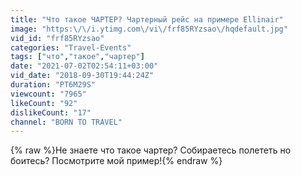 ```yaml
---
title: "Что такое ЧАРТЕР? Чартерный рейс на примере Ellinair"
image: "https:\/\/i.ytimg.com\/vi\/frf85RYzsao\/hqdefault.jpg"
vid_id: "frf85RYzsao"
categories: "Travel-Events"
tags: ["что","такое","чартер"]
date: "2021-07-02T02:54:11+03:00"
vid_date: "2018-09-30T19:44:24Z"
duration: "PT6M29S"
viewcount: "7965"
likeCount: "92"
dislikeCount: "17"
channel: "BORN TO TRAVEL"
---
```

{% raw %}Не знаете что такое чартер? Собираетесь полететь но боитесь? Посмотрите мой пример!{% endraw %}
